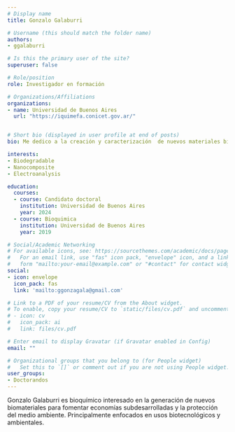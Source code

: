 ```yaml
---
# Display name
title: Gonzalo Galaburri

# Username (this should match the folder name)
authors:
- ggalaburri

# Is this the primary user of the site?
superuser: false

# Role/position
role: Investigador en formación

# Organizations/Affiliations
organizations:
- name: Universidad de Buenos Aires
  url: "https://iquimefa.conicet.gov.ar/"


# Short bio (displayed in user profile at end of posts)
bio: Me dedico a la creación y caracterización  de nuevos materiales biodegradables con aplicaciones comerciales. 

interests:
- Biodegradable
- Nanocomposite
- Electroanalysis

education:
  courses:
  - course: Candidato doctoral
    institution: Universidad de Buenos Aires
    year: 2024
  - course: Bioquimica 
    institution: Universidad de Buenos Aires
    year: 2019

# Social/Academic Networking
# For available icons, see: https://sourcethemes.com/academic/docs/page-builder/#icons
#   For an email link, use "fas" icon pack, "envelope" icon, and a link in the
#   form "mailto:your-email@example.com" or "#contact" for contact widget.
social:
- icon: envelope
  icon_pack: fas
  link: 'mailto:ggonzagala@gmail.com'

# Link to a PDF of your resume/CV from the About widget.
# To enable, copy your resume/CV to `static/files/cv.pdf` and uncomment the lines below.
# - icon: cv
#   icon_pack: ai
#   link: files/cv.pdf

# Enter email to display Gravatar (if Gravatar enabled in Config)
email: ""

# Organizational groups that you belong to (for People widget)
#   Set this to `[]` or comment out if you are not using People widget.
user_groups:
- Doctorandos
---
```


Gonzalo Galaburri es bioquímico interesado en la generación de nuevos biomateriales para fomentar economías subdesarrolladas y la protección del medio ambiente. Principalmente enfocados en  usos biotecnológicos y ambientales. 
